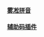 #### [雾凇拼音](https://github.com/iDvel/rime-ice)

#### [辅助码插件](https://github.com/HowcanoeWang/rime-lua-aux-code)
